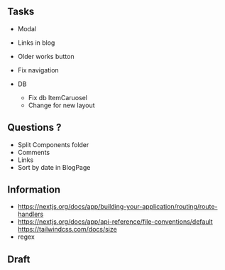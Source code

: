## Tasks
- Modal
- Links in blog
- Older works button
- Fix navigation

- DB
  - Fix db ItemCaruosel
  - Change for new layout
 
## Questions ?
- Split Components folder
- Comments
- Links
- Sort by date in BlogPage

## Information 
- https://nextjs.org/docs/app/building-your-application/routing/route-handlers
- https://nextjs.org/docs/app/api-reference/file-conventions/default
https://tailwindcss.com/docs/size
- regex





## Draft
